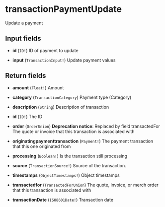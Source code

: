 # transactionPaymentUpdate

Update a payment

## Input fields

-   **id** (`ID!`)
    ID of payment to update

-   **input** (`TransactionInput!`)
    Update payment values

## Return fields

-   **amount** (`Float!`)
    Amount

-   **category** (`TransactionCategory`)
    Payment type (Category)

-   **description** (`String`)
    Description of transaction

-   **id** (`ID!`)
    The ID

-   **order** (`OrderUnion`)
    **Deprecation notice**: Replaced by field transactedFor
    The quote or invoice that this transaction is associated with

-   **originatingpaymenttransaction** (`Payment!`)
    The payment transaction that this one originated from

-   **processing** (`Boolean!`)
    Is the transaction still processing

-   **source** (`TransactionSource!`)
    Source of the transaction.

-   **timestamps** (`ObjectTimestamps!`)
    Object timestamps

-   **transactedfor** (`TransactedForUnion`)
    The quote, invoice, or merch order that this transaction is associated with

-   **transactionDate** (`ISO8601Date!`)
    Transaction date
